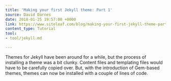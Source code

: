 ```yaml
---
title: 'Making your first Jekyll theme: Part 1'
source: David Darnes
date: 2018-01-25 19:57:00 +0000
link: https://www.siteleaf.com/blog/making-your-first-jekyll-theme-part-1/
content_type: Tutorial
tool:
- tool/jekyll.md

---
```

Themes for Jekyll have been around for a while, but the process of installing a theme was a bit clunky. Content files and templating files would have to be carefully copied over. But, with the introduction of Gem-based themes, themes can now be installed with a couple of lines of code.





